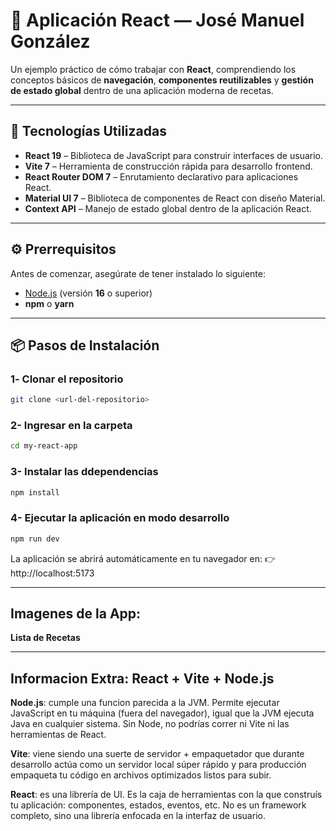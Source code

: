 # 🚀 Aplicación React — José Manuel González

Un ejemplo práctico de cómo trabajar con **React**, comprendiendo los conceptos básicos de **navegación**, **componentes reutilizables** y **gestión de estado global** dentro de una aplicación moderna de recetas.

---

## 🧩 Tecnologías Utilizadas

- **React 19** – Biblioteca de JavaScript para construir interfaces de usuario.  
- **Vite 7** – Herramienta de construcción rápida para desarrollo frontend.  
- **React Router DOM 7** – Enrutamiento declarativo para aplicaciones React.  
- **Material UI 7** – Biblioteca de componentes de React con diseño Material.  
- **Context API** – Manejo de estado global dentro de la aplicación React.

---

## ⚙️ Prerrequisitos

Antes de comenzar, asegúrate de tener instalado lo siguiente:

- [Node.js](https://nodejs.org/) (versión **16** o superior)  
- **npm** o **yarn**

---

## 📦 Pasos de Instalación

### 1️- Clonar el repositorio
```bash
git clone <url-del-repositorio>
```
### 2- Ingresar en la carpeta
```bash
cd my-react-app
```
### 3- Instalar las ddependencias
```bash
npm install
```
### 4- Ejecutar la aplicación en modo desarrollo
```bash
npm run dev
```
La aplicación se abrirá automáticamente en tu navegador en: 👉 http://localhost:5173

---

## Imagenes de la App:

**Lista de Recetas**






---

## Informacion Extra: React + Vite + Node.js

**Node.js**: cumple una funcion parecida a la JVM. Permite ejecutar JavaScript en tu máquina (fuera del navegador), igual que la JVM ejecuta Java en cualquier sistema. Sin Node, no podrías correr ni Vite ni las herramientas de React.

**Vite**: viene siendo una suerte de servidor + empaquetador que durante desarrollo actúa como un servidor local súper rápido y para producción empaqueta tu código en archivos optimizados listos para subir.

**React**: es una librería de UI. Es la caja de herramientas con la que construís tu aplicación: componentes, estados, eventos, etc. No es un framework completo, sino una librería enfocada en la interfaz de usuario.



